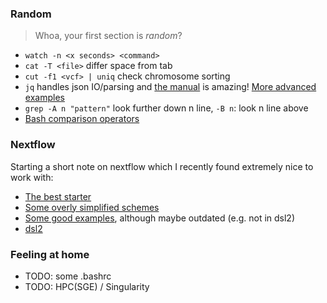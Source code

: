 ### Random 
> Whoa, your first section is _random_?
- `watch -n <x seconds> <command>`
- `cat -T <file>` differ space from tab
- `cut -f1 <vcf> | uniq`  check chromosome sorting
- `jq` handles json IO/parsing and [the manual](https://stedolan.github.io/jq/manual/) is amazing! [More advanced examples](https://www.fabian-keller.de/blog/5-useful-jq-commands-parse-json-cli/)
- `grep -A n "pattern"` look further down n line, `-B n`: look n line above
- [Bash comparison operators](https://linuxize.com/post/how-to-compare-strings-in-bash/#comparison-operators)

### Nextflow
Starting a short note on nextflow which I recently found extremely nice to work with:
- [The best starter](https://github.com/danrlu/Nextflow_cheatsheet)
- [Some overly simplified schemes](https://github.com/nextflow-io/patterns)
- [Some good examples](https://github.com/nextflow-io/awesome-nextflow), although maybe outdated (e.g. not in dsl2)
- [dsl2](https://www.nextflow.io/docs/latest/dsl2.html)

### Feeling at home
- TODO: some .bashrc
- TODO: HPC(SGE) / Singularity
